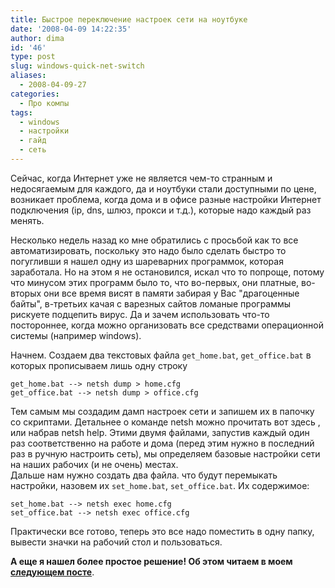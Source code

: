 ```yaml
---
title: Быстрое переключение настроек сети на ноутбуке
date: '2008-04-09 14:22:35'
author: dima
id: '46'
type: post
slug: windows-quick-net-switch
aliases: 
  - 2008-04-09-27
categories:
  - Про компы
tags:
  - windows
  - настройки
  - гайд
  - сеть
---
```


Сейчас, когда Интернет уже не является чем-то странным и недосягаемым для каждого, да и ноутбуки стали доступными по цене, возникает проблема, когда дома и в офисе разные настройки Интернет подключения (ip, dns, шлюз, прокси и т.д.), которые надо каждый раз менять. 

Несколько недель назад ко мне обратились с просьбой как то все автоматизировать, поскольку это надо было сделать быстро то погугливши я нашел одну из шареварних программок, которая заработала. Но на этом я не остановился, искал что то попроще, потому что минусом этих программ было то, что во-первых, они платные, во-вторых они все время висят в памяти забирая у Вас "драгоценные байты", в-третьих качая с варезных сайтов ломаные программы рискуете подцепить вирус. Да и зачем использовать что-то постороннее, когда можно организовать все средствами операционной системы (например windows).  

Начнем. Создаем два текстовых файла `get_home.bat`, `get_office.bat` в которых прописываем лишь одну строку

```
get_home.bat --> netsh dump > home.cfg  
get_office.bat --> netsh dump > office.cfg
```

Тем самым мы создадим дамп настроек сети и запишем их в папочку со скриптами. Детальнее о команде netsh можно прочитать вот здесь , или набрав netsh help. Этими двумя файлами, запустив каждый один раз соответственно на работе и дома (перед этим нужно в последний раз в ручную настроить сеть), мы определяем базовые настройки сети на наших рабочих (и не очень) местах.  
Дальше нам нужно создать два файла. что будут перемыкать настройки, назовем их `set_home.bat`, `set_office.bat`. Их содержимое:

```
set_home.bat --> netsh exec home.cfg  
set_office.bat --> netsh exec office.cfg
```
Практически все готово, теперь это все надо поместить в одну папку, вывести значки на рабочий стол и пользоваться.

**А еще я нашел более простое решение! Об этом читаем в моем [следующем посте](/blog/2008-06-16-43)**.  
